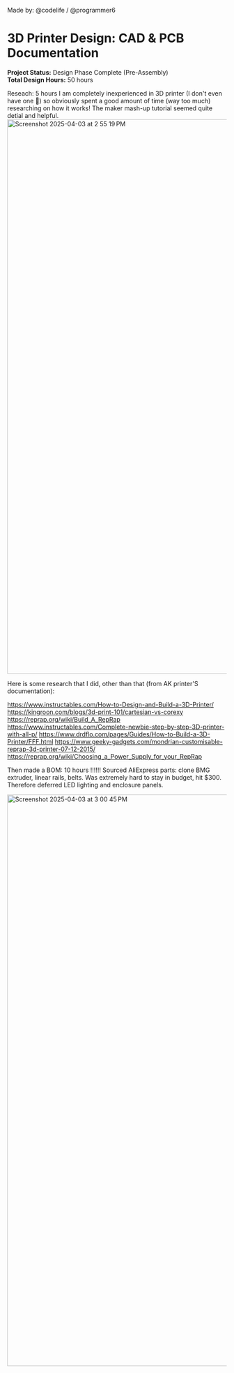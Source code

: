 Made by: @codelife / @programmer6
# 3D Printer Design: CAD & PCB Documentation

**Project Status:** Design Phase Complete (Pre-Assembly)  
**Total Design Hours:** 50 hours  

Reseach: 5 hours
I am completely inexperienced in 3D printer (I don't even have one 🥲) so obviously spent a good amount of time (way too much) researching on how it works! The maker mash-up tutorial seemed quite detial and helpful.
<img width="1271" alt="Screenshot 2025-04-03 at 2 55 19 PM" src="https://github.com/user-attachments/assets/37b0918d-4e6c-4ec2-b78b-2466a5aa6df0" />

Here is some research that I did, other than that (from AK printer'S documentation):

https://www.instructables.com/How-to-Design-and-Build-a-3D-Printer/
https://kingroon.com/blogs/3d-print-101/cartesian-vs-corexy
https://reprap.org/wiki/Build_A_RepRap
https://www.instructables.com/Complete-newbie-step-by-step-3D-printer-with-all-p/
https://www.drdflo.com/pages/Guides/How-to-Build-a-3D-Printer/FFF.html
https://www.geeky-gadgets.com/mondrian-customisable-reprap-3d-printer-07-12-2015/
https://reprap.org/wiki/Choosing_a_Power_Supply_for_your_RepRap

Then made a BOM:
10 hours !!!!!!
Sourced AliExpress parts: clone BMG extruder, linear rails, belts. Was extremely hard to stay in budget, hit $300. Therefore deferred LED lighting and enclosure panels.

<img width="1310" alt="Screenshot 2025-04-03 at 3 00 45 PM" src="https://github.com/user-attachments/assets/784aba21-2c1b-4688-89b6-0174172d6d68" />


